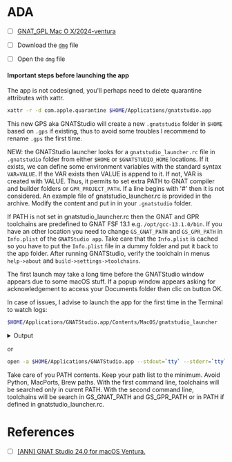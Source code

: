 # ADA


- [ ] [GNAT_GPL Mac O X/2024-ventura](https://sourceforge.net/projects/gnuada/files/GNAT_GPL%20Mac%20OS%20X/2024-ventura)
- [ ] Download the [`dmg`](https://sourceforge.net/projects/gnuada/files/GNAT_GPL%20Mac%20OS%20X/2024-ventura/20240623-Applications-GNATStudio.dmg/download) file
- [ ] Open the `dmg` file


#### Important steps before launching the app
The app is not codesigned, you'll perhaps need to delete quarantine attributes with xattr.

```sh
xattr -r -d com.apple.quarantine $HOME/Applications/gnatstudio.app
```

This new GPS aka GNATStudio will create a new `.gnatstudio` folder in `$HOME` based on `.gps` if existing, thus to avoid some troubles I recommend to rename `.gps` the first time.

NEW: the GNATStudio launcher looks for a `gnatstudio_launcher.rc` file in `.gnatstudio` folder from either `$HOME` or `$GNATSTUDIO_HOME` locations. If it exists, we can define some environment variables with the standard syntax `VAR=VALUE`. If the VAR exists then VALUE is append to it. If not, VAR is created with VALUE. Thus, it permits to set extra PATH to GNAT compiler and builder folders or `GPR_PROJECT_PATH`. If a line begins with '#' then it is not considered. An example file of gnatstudio_launcher.rc is provided in the archive. Modify the content and put in in your `.gnatstudio` folder.

If PATH is not set in gnatstudio_launcher.rc then the GNAT and GPR toolchains are predefined to GNAT FSF 13.1 e.g. `/opt/gcc-13.1.0/bin`. If you have an other location you need to change `GS_GNAT_PATH` and `GS_GPR_PATH` in `Info.plist` of the `GNATStudio app`. Take care that the `Info.plist` is cached so you have to put the `Info.plist` file in a dummy folder and put it back to the app folder. After running GNATStudio, verify the toolchain in menus `help->about` and `build->settings->toolchains`.

The first launch may take a long time before the GNATStudio window appears due to some macOS stuff. If a popup window appears asking for acknowledgement to access your Documents folder then clic on button OK.

In case of issues, I advise to launch the app for the first time in the Terminal to watch logs:

```sh
$HOME/Applications/GNATStudio.app/Contents/MacOS/gnatstudio_launcher
```
<details>
<Summary>Output</Summary>

```powershell
Launcher: /Users/valiha/Applications/GNATStudio.app/Contents/MacOS/gnatstudio_launcher
Exe     : /Users/valiha/Applications/GNATStudio.app/Contents/MacOS/gnatstudio
Res     : /Users/valiha/Applications/GNATStudio.app/Contents/Resources
GS_GNAT_PATH: 
GS_GPR_PATH : 
Found: /Users/valiha/.gnatstudio/gnatstudio_launcher.rc
Found: PATH=/Users/me/.local/share/alire/toolchains/gnat_native_13.2.2_9be96041/bin:/Users/me/.local/share/alire/toolchains/gprbuild_22.0.1_b1220e2b/bin
Found: GPR_PROJECT_PATH=/Users/me/dependencies/ansiada_0.1.0_27a89150
Create GPR_PROJECT_PATH with: /Users/me/dependencies/ansiada_0.1.0_27a89150
Append PATH with: /Users/me/.local/share/alire/toolchains/gnat_native_13.2.2_9be96041/bin:/Users/me/.local/share/alire/toolchains/gprbuild_22.0.1_b1220e2b/bin
Spawn:  0
```
</details>

or

```sh
open -a $HOME/Applications/GNATStudio.app --stdout=`tty` --stderr=`tty`
```


Take care of you PATH contents. Keep your path list to the minimum. Avoid Python, MacPorts, Brew paths. With the first command line, toolchains will be searched only in curent PATH. With the second command line, toolchains will be search in GS_GNAT_PATH and GS_GPR_PATH or in PATH if defined in gnatstudio_launcher.rc.


# References

- [ ] [[ANN] GNAT Studio 24.0 for macOS Ventura.](https://www.reddit.com/r/ada/comments/16bhkb4/ann_gnat_studio_240_for_macos_ventura)
